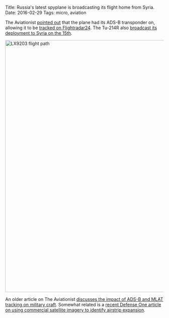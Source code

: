 Title: Russia's latest spyplane is broadcasting its flight home from Syria.
Date: 2016-02-29
Tags: micro, aviation

The Aviationist [pointed out](http://theaviationist.com/2016/02/29/job-done-russias-most-advanced-spyplane-is-returning-home-after-deployment-in-syria/) that the plane had its ADS-B transponder on, allowing it to be [tracked on Flightradar24](/2016/02/radar/). The Tu-214R also [broadcast its deployment to Syria on the 15th](http://theaviationist.com/2016/02/15/tu214r-deployed-to-syria/).

<img src="https://i.imgur.com/V32FsaN.png" width="800" alt="LX9203 flight path">

An older article on The Aviationist [discusses the impact of ADS-B and MLAT tracking on military craft](http://theaviationist.com/2014/10/13/war-2-adsb-opsec/). Somewhat related is a [recent Defense One article on using commercial satellite imagery to identify airstrip expansion](http://www.defenseone.com/ideas/2016/02/look-out-special-operators-syria-internet-has-spotted-you-and-s-problem/126065/).
